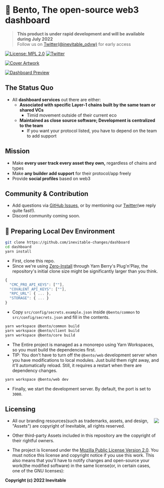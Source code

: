 # 🍱 Bento, The open-source web3 dashboard

> **This product is under rapid development and will be available during July 2022**<br />
> Follow us on [Twitter(@inevitable_odvw)](https://twitter.com/inevitable_odvw) for early access

[![License: MPL 2.0](https://img.shields.io/badge/License-MPL_2.0-brightgreen.svg)](https://opensource.org/licenses/MPL-2.0) [![Twitter](https://img.shields.io/twitter/url/https/twitter.com/inevitable_odvw.svg?style=social&label=Follow%20%40inevitable_odvw)](https://twitter.com/inevitable_odvw)

[![Cover Artwork](https://github.com/inevitable-changes/bento/blob/main/docs/images/cover-artwork.png?raw=true)](https://twitter.com/inevitable_odvw/status/1540084741269254144)

[![Dashboard Preview](https://github.com/inevitable-changes/bento/blob/main/docs/images/dashboard-preview.png?raw=true)](https://twitter.com/inevitable_odvw/status/1540084741269254144)

## The Status Quo

- All **dashboard services** out there are either:
  - **Associated with specific Layer-1 chains built by the same team or shared VCs**
    - Timid movement outside of their current eco
  - **Maintained as close source software; Development is centralized to the team**
    - If you want your protocol listed, you have to depend on the team to add support

## Mission

- Make **every user track every asset they own,** regardless of chains and types
- Make **any builder add support** for their protocol/app freely
- Provide **social profiles** based on web3

## Community & Contribution

- Add questions via [GitHub Issues](https://github.com/inevitable-changes/bento/issues), or by mentioning our [Twitter](https://twitter.com/inevitable_odvw)(we reply quite fast!).
- Discord community coming soon.

## 🚀 Preparing Local Dev Environment

```bash
git clone https://github.com/inevitable-changes/dashboard
cd dashboard
yarn install
```

- First, clone this repo.
- Since we're using [Zero-Install](https://yarnpkg.com/features/zero-installs) through Yarn Berry's Plug'n'Play, the repository's initial clone size might be significantly larger than you think.

```js
{
  "CMC_PRO_API_KEYS": [""],
  "COVALENT_API_KEYS": [""],
  "RPC_URL": { ... },
  "STORAGE": { ... }
}
```

- Copy `src/config/secrets.example.json` inside `@bento/common` to `src/config/secrets.json` and fill in the contents.

```bash
yarn workspace @bento/common build
yarn workspace @bento/client build
yarn workspace @bento/core build
```

- The Entire project is managed as a monorepo using Yarn Workspaces, so you must build the dependencies first.
- TIP: You don't have to turn off the `@bento/web` development server when you have modifications to local modules. Just build them right away, and it'll automatically reload. Still, it requires a restart when there are dependency changes.

```bash
yarn workspace @bento/web dev
```

- Finally, we start the development server. By default, the port is set to `3000`.

## Licensing

<img align="right" src="http://opensource.org/trademarks/opensource/OSI-Approved-License-100x137.png">

- All our branding resources(such as trademarks, assets, and design, "Assets") are copyright of Inevitable, all rights reserved.

- Other third-party Assets included in this repository are the copyright of their rightful owners.

- The project is licensed under the [Mozilla Public License Version 2.0](https://opensource.org/licenses/MPL-2.0). You must notice this license and copyright notice if you use this work. This also means that you'll have to notify changes and open-source your work(the modified software) in the same license(or, in certain cases, one of the GNU licenses):

**Copyright (c) 2022 Inevitable**
